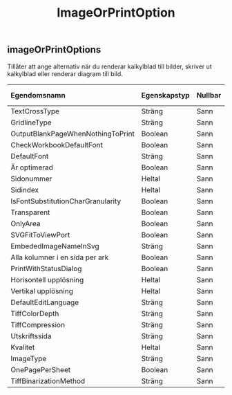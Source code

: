 ﻿---
title: ImageOrPrintOption
second_title: Aspose.Cells Cloud Documen
type: docs
url: /sv/specification/model/imageorprintoptions/
description: "Aspose.Cells Molnmodellspecifikation: ImageOrPrintOptions. Hantera enkelt Excel och andra kalkylarksdokument med funktioner som att öppna, generera, redigera, dela, slå samman, jämföra och konvertera"
kwords: Excel, Office, Kalkylblad, Cloud REST API, ImageOrPrintOptions
weight: 50
---
## **imageOrPrintOptions**

 Tillåter att ange alternativ när du renderar kalkylblad till bilder, skriver ut kalkylblad eller renderar diagram till bild.

| Egendomsnamn| Egenskapstyp| Nullbar| Endast läs| Standardvärde| Beskrivning|
|:- |:- |:- |:- |:- |:- |
| TextCrossType| Sträng| Sann| Falsk|| TextCrossType|
| GridlineType| Sträng| Sann| Falsk|| GridlineType|
| OutputBlankPageWhenNothingToPrint| Boolean| Sann| Falsk|||
| CheckWorkbookDefaultFont| Boolean| Sann| Falsk|||
| DefaultFont| Sträng| Sann| Falsk|||
| Är optimerad| Boolean| Sann| Falsk|||
| Sidonummer| Heltal| Sann| Falsk|||
| Sidindex| Heltal| Sann| Falsk|||
| IsFontSubstitutionCharGranularity| Boolean| Sann| Falsk|||
| Transparent| Boolean| Sann| Falsk|||
| OnlyArea| Boolean| Sann| Falsk|||
| SVGFitToViewPort| Boolean| Sann| Falsk|||
| EmbededImageNameInSvg| Sträng| Sann| Falsk|||
| Alla kolumner i en sida per ark| Boolean| Sann| Falsk|||
| PrintWithStatusDialog| Boolean| Sann| Falsk|||
| Horisontell upplösning| Heltal| Sann| Falsk|||
| Vertikal upplösning| Heltal| Sann| Falsk|||
| DefaultEditLanguage| Sträng| Sann| Falsk|| DefaultEditLanguage|
| TiffColorDepth| Sträng| Sann| Falsk|| Färgdjup|
| TiffCompression| Sträng| Sann| Falsk|| TiffCompression|
| Utskriftssida| Sträng| Sann| Falsk|| PrintingPageType|
| Kvalitet| Heltal| Sann| Falsk|||
| ImageType| Sträng| Sann| Falsk|| ImageType|
| OnePagePerSheet| Boolean| Sann| Falsk|||
| TiffBinarizationMethod| Sträng| Sann| Falsk|| ImageBinarizationMethod|

